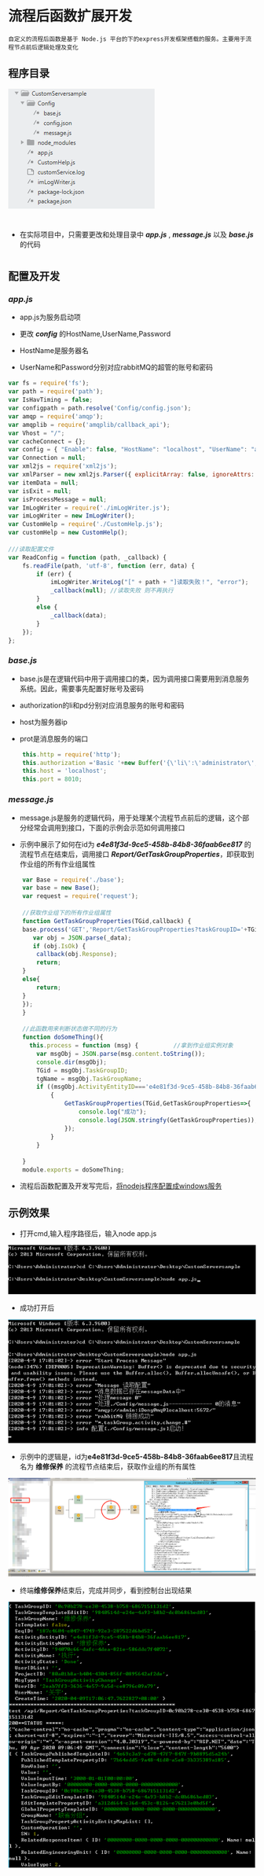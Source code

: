 # 流程后函数扩展开发
    自定义的流程后函数是基于 Node.js 平台的下的express开发框架搭载的服务。主要用于流程节点前后逻辑处理及变化

## 程序目录

![item1](./images/流程后函数1.png) 

#

* 在实际项目中，只需要更改和处理目录中 ***app.js*** , ***message.js*** 以及 ***base.js*** 的代码

#

## 配置及开发

### ***app.js***

* app.js为服务启动项

* 更改 ***config*** 的HostName,UserName,Password
* HostName是服务器名
* UserName和Password分别对应rabbitMQ的超管的账号和密码

```js
var fs = require('fs');
var path = require('path');
var IsHavTiming = false;
var configpath = path.resolve('Config/config.json');
var amqp = require('amqp');
var amqplib = require('amqplib/callback_api');
var Vhost = "/";
var cacheConnect = {};
var config = { "Enable": false, "HostName": "localhost", "UserName": "admin", "Password": "iDong@mq" };
var Connection = null;
var xml2js = require('xml2js');
var xmlParser = new xml2js.Parser({ explicitArray: false, ignoreAttrs: true });
var itemData = null;
var isExit = null;
var isProcessMessage = null;
var ImLogWriter = require('./imLogWriter.js');
var imLogWriter = new ImLogWriter();
var CustomHelp = require('./CustomHelp.js');
var customHelp = new CustomHelp();

///读取配置文件
var ReadConfig = function (path, _callback) {
    fs.readFile(path, 'utf-8', function (err, data) {
        if (err) {
            imLogWriter.WriteLog("[" + path + "]读取失败！", "error");
            _callback(null); //读取失败 则不再执行
        }
        else {
            _callback(data);
        }
    });
};
```

### ***base.js***

* base.js是在逻辑代码中用于调用接口的类，因为调用接口需要用到消息服务系统。因此，需要事先配置好账号及密码

* authorization的li和pd分别对应消息服务的账号和密码
* host为服务器ip
* prot是消息服务的端口

```js
    this.http = require('http');
    this.authorization ='Basic '+new Buffer('{\'li\':\'administrator\',\'pd\':\'1234\'}').toString('base64');
    this.host = 'localhost';
    this.port = 8010;
```

### ***message.js***
* message.js是服务的逻辑代码，用于处理某个流程节点前后的逻辑，这个部分经常会调用到接口，下面的示例会示范如何调用接口

* 示例中展示了如何在id为 ***e4e81f3d-9ce5-458b-84b8-36faab6ee817*** 的流程节点在结束后，调用接口 ***Report/GetTaskGroupProperties***，即获取到作业组的所有作业组属性

```js
    var Base = require('./base');
    var base = new Base();
    var request = require('request');

    //获取作业组下的所有作业组属性
    function GetTaskGroupProperties(TGid,callback) { 
    base.process('GET','Report/GetTaskGroupProperties?taskGroupID='+TGid,'',null,function(_data){
       var obj = JSON.parse(_data);
       if (obj.IsOk) {
        callback(obj.Response);
        return;
    }  
    else{
        return;
    }
    });
    }

    //此函数用来判断状态做不同的行为
    function doSomeThing(){
      this.process = function (msg) {          //拿到作业组实例对象       
        var msgObj = JSON.parse(msg.content.toString());  
        console.dir(msgObj);    
        TGid = msgObj.TaskGroupID;
        tgName = msgObj.TaskGroupName;
        if ((msgObj.ActivityEntityID==='e4e81f3d-9ce5-458b-84b8-36faab6ee817')&&(msgObj.ActivityState === 'Done')) 
            {
                GetTaskGroupProperties(TGid,GetTaskGroupProperties=>{
                    console.log("成功");
                    console.log(JSON.stringfy(GetTaskGroupProperties));
                });
            }
        }

    }
    module.exports = doSomeThing;
```
* 流程后函数配置及开发写完后，[将nodejs程序配置成windows服务](系统扩展指南/nodejs程序配置成windows服务.md) 

## 示例效果

* 打开cmd,输入程序路径后，输入node app.js

![item2](./images/流程后函数2.png)

* 成功打开后

![item3](./images/流程后函数3.png)

* 示例中的逻辑是，id为**e4e81f3d-9ce5-458b-84b8-36faab6ee817**且流程名为 **维修保养** 的流程节点结束后，获取作业组的所有属性

![item4](./images/流程后函数4.jpg)

* 终端**维修保养**结束后，完成并同步，看到控制台出现结果

![item4](./images/流程后函数5.png)
